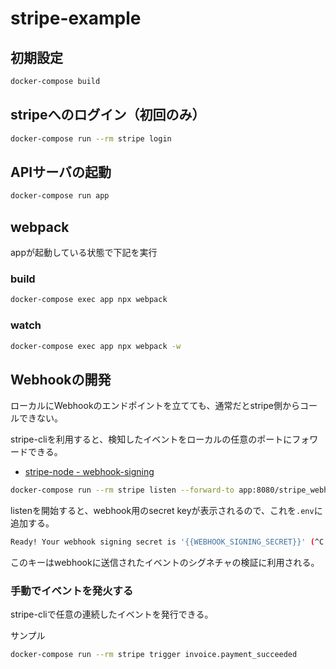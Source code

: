 # stripe-example

## 初期設定

```bash
docker-compose build
```

## stripeへのログイン（初回のみ）

```bash
docker-compose run --rm stripe login
```

## APIサーバの起動

```bash
docker-compose run app
```

## webpack

appが起動している状態で下記を実行

### build

```bash
docker-compose exec app npx webpack
```

### watch

```bash
docker-compose exec app npx webpack -w
```

## Webhookの開発

ローカルにWebhookのエンドポイントを立てても、通常だとstripe側からコールできない。

stripe-cliを利用すると、検知したイベントをローカルの任意のポートにフォワードできる。

* [stripe-node - webhook-signing](https://github.com/stripe/stripe-node/tree/master/examples/webhook-signing)

```bash
docker-compose run --rm stripe listen --forward-to app:8080/stripe_webhook
```

listenを開始すると、webhook用のsecret keyが表示されるので、これを`.env`に追加する。

```bash
Ready! Your webhook signing secret is '{{WEBHOOK_SIGNING_SECRET}}' (^C to quit)
```

このキーはwebhookに送信されたイベントのシグネチャの検証に利用される。

### 手動でイベントを発火する

stripe-cliで任意の連続したイベントを発行できる。

サンプル

```bash
docker-compose run --rm stripe trigger invoice.payment_succeeded
```
